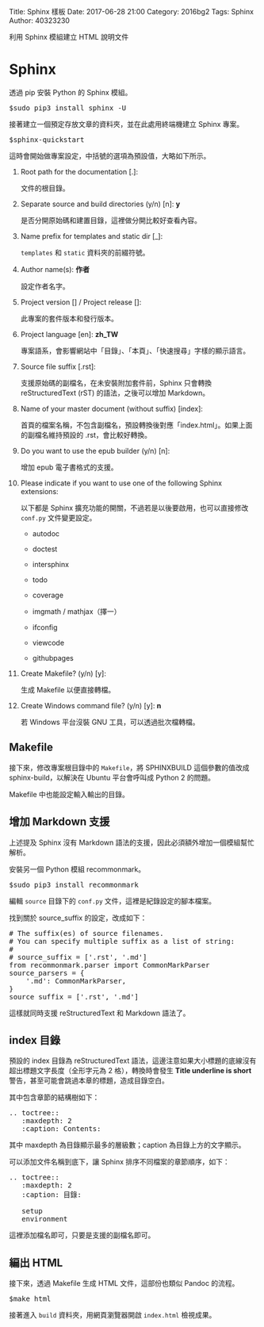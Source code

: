 Title: Sphinx 樣板
Date: 2017-06-28 21:00
Category: 2016bg2
Tags: Sphinx
Author: 40323230

利用 Sphinx 模組建立 HTML 說明文件

<!-- PELICAN_END_SUMMARY -->

Sphinx
===

透過 pip 安裝 Python 的 Sphinx 模組。

<pre class="brush: bash">
$sudo pip3 install sphinx -U
</pre>

接著建立一個預定存放文章的資料夾，並在此處用終端機建立 Sphinx 專案。

<pre class="brush: bash">
$sphinx-quickstart
</pre>

這時會開始做專案設定，中括號的選項為預設值，大略如下所示。

1. Root path for the documentation [.]:
    
    文件的根目錄。
    
1. Separate source and build directories (y/n) [n]: **y**
    
    是否分開原始碼和建置目錄，這裡做分開比較好查看內容。
    
1. Name prefix for templates and static dir [_]:
    
    `templates` 和 `static` 資料夾的前綴符號。
    
1. Author name(s): **作者**
    
    設定作者名字。
    
1. Project version [] / Project release []:
    
    此專案的套件版本和發行版本。
    
1. Project language [en]: **zh_TW**
    
    專案語系，會影響網站中「目錄」、「本頁」、「快速搜尋」字樣的顯示語言。
    
1. Source file suffix [.rst]:
    
    支援原始碼的副檔名，在未安裝附加套件前，Sphinx 只會轉換 reStructuredText (rST) 的語法，之後可以增加 Markdown。
    
1. Name of your master document (without suffix) [index]:
    
    首頁的檔案名稱，不包含副檔名，預設轉換後對應「index.html」。如果上面的副檔名維持預設的 .rst，會比較好轉換。
    
1. Do you want to use the epub builder (y/n) [n]:
    
    增加 epub 電子書格式的支援。
    
1. Please indicate if you want to use one of the following Sphinx extensions:
    
    以下都是 Sphinx 擴充功能的開關，不過若是以後要啟用，也可以直接修改 `conf.py` 文件變更設定。
    
    * autodoc
    
    * doctest
    
    * intersphinx
    
    * todo
    
    * coverage
    
    * imgmath / mathjax（擇一）
    
    * ifconfig
    
    * viewcode
    
    * githubpages
    
1. Create Makefile? (y/n) [y]:
    
    生成 Makefile 以便直接轉檔。
    
1. Create Windows command file? (y/n) [y]: **n**
    
    若 Windows 平台沒裝 GNU 工具，可以透過批次檔轉檔。

Makefile
---

接下來，修改專案根目錄中的 `Makefile`，將 SPHINXBUILD 這個參數的值改成 sphinx-build，以解決在 Ubuntu 平台會呼叫成 Python 2 的問題。

Makefile 中也能設定輸入輸出的目錄。

增加 Markdown 支援
---

上述提及 Sphinx 沒有 Markdown 語法的支援，因此必須額外增加一個模組幫忙解析。

安裝另一個 Python 模組 recommonmark。

<pre class="brush: bash">
$sudo pip3 install recommonmark
</pre>

編輯 `source` 目錄下的 `conf.py` 文件，這裡是紀錄設定的腳本檔案。

找到關於 source_suffix 的設定，改成如下：

<pre class="brush: python">
# The suffix(es) of source filenames.
# You can specify multiple suffix as a list of string:
#
# source_suffix = ['.rst', '.md']
from recommonmark.parser import CommonMarkParser
source_parsers = {
    '.md': CommonMarkParser,
}
source_suffix = ['.rst', '.md']
</pre>

這樣就同時支援 reStructuredText 和 Markdown 語法了。

index 目錄
---

預設的 index 目錄為 reStructuredText 語法，這邊注意如果大小標題的底線沒有超出標題文字長度（全形字元為 2 格），轉換時會發生 **Title underline is short** 警告，甚至可能會跳過本章的標題，造成目錄空白。

其中包含章節的結構樹如下：

<pre class="brush: text">
.. toctree::
   :maxdepth: 2
   :caption: Contents:
</pre>

其中 maxdepth 為目錄顯示最多的層級數；caption 為目錄上方的文字顯示。

可以添加文件名稱到底下，讓 Sphinx 排序不同檔案的章節順序，如下：

<pre class="brush: text">
.. toctree::
   :maxdepth: 2
   :caption: 目錄:

   setup
   environment
</pre>

這裡添加檔名即可，只要是支援的副檔名即可。

編出 HTML
---

接下來，透過 Makefile 生成 HTML 文件，這部份也類似 Pandoc 的流程。

<pre class="brush: bash">
$make html
</pre>

接著進入 `build` 資料夾，用網頁瀏覽器開啟 `index.html` 檢視成果。